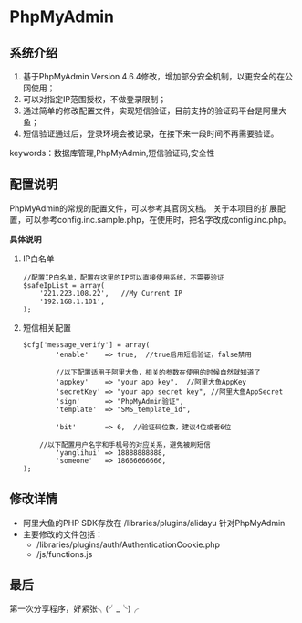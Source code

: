 # PhpMyAdmin

系统介绍
----

 1. 基于PhpMyAdmin Version 4.6.4修改，增加部分安全机制，以更安全的在公网使用；
 2. 可以对指定IP范围授权，不做登录限制；
 3. 通过简单的修改配置文件，实现短信验证，目前支持的验证码平台是阿里大鱼；
 4. 短信验证通过后，登录环境会被记录，在接下来一段时间不再需要验证。
 
 
 keywords：数据库管理,PhpMyAdmin,短信验证码,安全性
 

配置说明
----
PhpMyAdmin的常规的配置文件，可以参考其官网文档。
关于本项目的扩展配置，可以参考config.inc.sample.php，在使用时，把名字改成config.inc.php。

**具体说明**

 1. IP白名单

	    //配置IP白名单，配置在这里的IP可以直接使用系统，不需要验证
	    $safeIpList = array(
	        '221.223.108.22',	//My Current IP
	        '192.168.1.101',
	    );

 2. 短信相关配置

	    $cfg['message_verify'] = array(
	            'enable'    => true,  //true启用短信验证，false禁用
	            
	            //以下配置适用于阿里大鱼，相关的参数在使用的时候自然就知道了
	            'appkey'    => "your app key",  //阿里大鱼AppKey
	            'secretKey' => "your app secret key", //阿里大鱼AppSecret
	            'sign'      => "PhpMyAdmin验证",
	            'template'  => "SMS_template_id",

	            'bit'       => 6,  //验证码位数，建议4位或者6位
				
			//以下配置用户名字和手机号的对应关系，避免被刷短信
	            'yanglihui' => 18888888888,
	            'someone'   => 18666666666,
	    );

修改详情
----

 - 阿里大鱼的PHP SDK存放在 /libraries/plugins/alidayu 针对PhpMyAdmin
 - 主要修改的文件包括：
	 - /libraries/plugins/auth/AuthenticationCookie.php
	 - /js/functions.js

最后
--

第一次分享程序，好紧张╮(╯_╰)╭